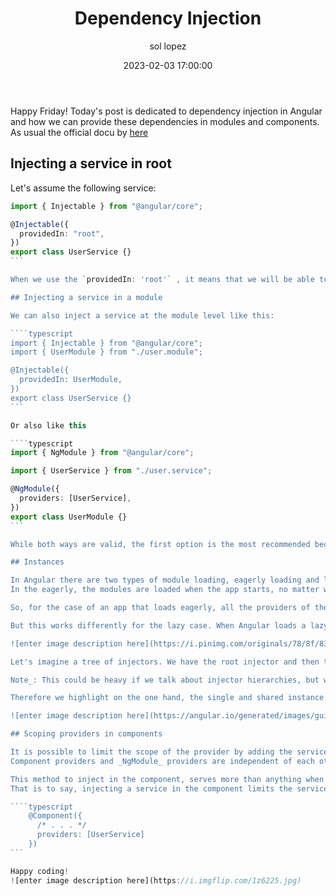 ﻿---
date: 2023-02-03 17:00:00
layout: post
title: Dependency Injection
description: Theory and samples!
language: en
image: "../assets/img/di.jpg"
category: CODE
tags:
  - coding
  - providers
  - dependency injection
  - humor
author: sol lopez
---

Happy Friday! Today's post is dedicated to dependency injection in Angular and how we can provide these dependencies in modules and components. As usual the official docu by [here](https://angular.io/guide/providers)

## Injecting a service in root

Let's assume the following service:

````typescript
import { Injectable } from "@angular/core";

@Injectable({
  providedIn: "root",
})
export class UserService {}
```

When we use the `providedIn: 'root'` , it means that we will be able to inject this service anywhere in our app. And also, that the instance of it is unique and shared ([singleton](https://angular.io/guide/singleton-services)), for those who invoke the service.

## Injecting a service in a module

We can also inject a service at the module level like this:

````typescript
import { Injectable } from "@angular/core";
import { UserModule } from "./user.module";

@Injectable({
  providedIn: UserModule,
})
export class UserService {}
```

Or also like this

````typescript
import { NgModule } from "@angular/core";

import { UserService } from "./user.service";

@NgModule({
  providers: [UserService],
})
export class UserModule {}
```

While both ways are valid, the first option is the most recommended because it enables **tree-shaking** (which allows Angular to optimize the app by removing the service from the already compiled app if it is not used, more info [here](https://angular.io/guide/architecture-services#introduction-to-services-and-dependency-injection)).

## Instances

In Angular there are two types of module loading, eagerly loading and lazy loading (if you want to review lazy modules I leave you the [official link](https://angular.io/guide/lazy-loading-ngmodules))
In the eagerly, the modules are loaded when the app starts, no matter what, while the lazy loading works on demand, under a condition, that is, if you don't navigate to a certain path for example, those modules are not loaded.

So, for the case of an app that loads eagerly, all the providers of the modules that are not lazy are prepared and made available.

But this works differently for the lazy case. When Angular loads a lazy module, it creates a new **injector**, which is just a child of the root injector.

![enter image description here](https://i.pinimg.com/originals/78/8f/83/788f83c6a233753079a45fdc4a45cbf4.jpg)

Let's imagine a tree of injectors. We have the root injector and then the child injectors for **each** lazy module. These child injectors will be in charge of preparing and making available the providers of their corresponding lazy module. And each component of that lazy module, will have its own local instance of the child services indicated in the providers of it.

Note_: This could be heavy if we talk about injector hierarchies, but we will leave it for another post.

Therefore we highlight on the one hand, the single and shared instance ([singleton](https://angular.io/guide/singleton-services)) of a service (for eagerly modules), and on the other hand, that each lazy module has its own instance of the service as we see here:

![enter image description here](https://angular.io/generated/images/guide/providers/any-provider.svg)

## Scoping providers in components

It is possible to limit the scope of the provider by adding the service we want to limit to the **component providers array**.
Component providers and _NgModule_ providers are independent of each other.

This method to inject in the component, serves more than anything when we want in a module (eagerly, not lazy) to inject a service only for itself.
That is to say, injecting a service in the component limits the service only to that component and its descendants.

````typescript
    @Component({
      /* . . . */
      providers: [UserService]
    })
```

Happy coding!
![enter image description here](https://i.imgflip.com/1z6225.jpg)